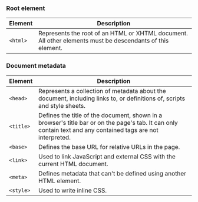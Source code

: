### Root element

| Element | Description |
|---------|-------------|
| `<html>` | Represents the root of an HTML or XHTML document. All other elements must be descendants of this element. |

### Document metadata

| Element |	Description |
|---------|-------------|
| `<head>` |	Represents a collection of metadata about the document, including links to, or definitions of, scripts and style sheets. |
| `<title>` |	Defines the title of the document, shown in a browser's title bar or on the page's tab. It can only contain text and any contained tags are not interpreted. |
| `<base>` |	Defines the base URL for relative URLs in the page. |
| `<link>` |	Used to link JavaScript and external CSS with the current HTML document. |
| `<meta>` |	Defines metadata that can't be defined using another HTML element. |
| `<style>` |	Used to write inline CSS. |
